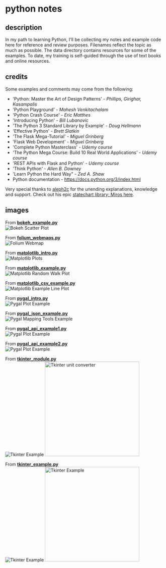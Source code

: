 # python notes

## description
In my path to learning Python, I'll be collecting my notes and example code here for reference and review purposes. Filenames reflect the topic as much as possible. The data directory contains resources for some of the examples. To date, my training is self-guided through the use of text books and online resources.

## credits
Some examples and comments may come from the following:

- 'Python: Master the Art of Design Patterns' - *Phillips, Girighar, Kasampalis*
- 'Python Playground' - *Mahesh Venkitachalam*  
- 'Python Crash Course' - *Eric Matthes*  
- 'Introducing Python' - *Bill Lubanovic*  
- 'The Python 3 Standard Library by Example' - *Doug Hellmann*  
- 'Effective Python' - *Brett Slatkin*  
- 'The Flask Mega-Tutorial' - *Miguel Grinberg*
- 'Flask Web Development' - *Miguel Grinberg*
- 'Complete Python Masterclass' - *Udemy course*  
- 'The Python Mega Course: Build 10 Real World Applications' - *Udemy course*  
- 'REST APIs with Flask and Python' - *Udemy course*
- 'Think Python' - *Allen B. Downey*  
- 'Learn Python the Hard Way" - *Zed A. Shaw*  
- Python documentation - <https://docs.python.org/3/index.html>  

Very special thanks to [aleph2c](https://github.com/aleph2c) for the unending explanations, knowledge and support. Check out his epic [statechart library; Miros here](https://aleph2c.github.io/miros/index.html).

## images

From [**bokeh_example.py**](bokeh_example.py)  
![Bokeh Scatter Plot](data/img/bokeh-example.png "Bokeh Scatter Plot")

From [**folium_webmaps.py**](folium_webmaps.py)  
![Folium Webmap](data/img/folium-example.png "Volcano Plot")

From [**matplotlib_intro.py**](matplotlib_intro.py)  
![Matplotlib Plots](data/img/matplotlib-examples.png "Matplotlib Plots")

From [**matplotlib_example.py**](matplotlib_example.py)  
![Matplotlib Random Walk Plot](data/img/matplotlib-example.png "Random Walk Plot")

From [**matplotlib_csv_example.py**](matplotlib_csv_example.py)  
![Matplotlib Example Line Plot](data/img/matplotlib-csv-example.png "Line Plot")

From [**pygal_intro.py**](pygal_intro.py)  
![Pygal Plot Example](data/img/pygal-intro.png "Pygal Bar Plots")

From [**pygal_json_example.py**](pygal_json_example.py)  
![Pygal Mapping Tools Example](data/img/pygal-json-example.png "Pygal Mapping Tools")

From [**pygal_api_example1.py**](pygal_api_example1.py)  
![Pygal Plot Example](data/img/pygal-example-1.png "Pygal Plot from Github API")

From [**pygal_api_example2.py**](pygal_api_example2.py)  
![Pygal Plot Example](data/img/pygal-example-2.png "Pygal Plot from Hacker News API")

From [**tkinter_module.py**](tkinter_module.py)  
![Tkinter Example](data/img/tkinter-module.png "Tkinter unit converter")
<img src="data/img/tkinter-module.png" width=300 alt="Tkinter unit converter" title="Tkinter unit converter">

From [**tkinter_example.py**](tkinter_example.py)  
![Tkinter Example](data/img/tkinter-example.png "Tkinter example")
<img src="data/img/tkinter-example.png" width=300 alt="Tkinter Example" title="Tkinter Example">
